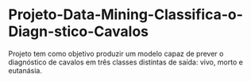 # Projeto-Data-Mining-Classifica-o-Diagn-stico-Cavalos
Projeto tem como objetivo produzir um modelo capaz de prever o diagnóstico de cavalos em três classes distintas de saída: vivo, morto e eutanásia.
